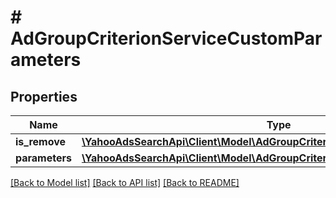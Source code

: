 # # AdGroupCriterionServiceCustomParameters

## Properties

Name | Type | Description | Notes
------------ | ------------- | ------------- | -------------
**is_remove** | [**\YahooAdsSearchApi\Client\Model\AdGroupCriterionServiceIsRemove**](AdGroupCriterionServiceIsRemove.md) |  | [optional] 
**parameters** | [**\YahooAdsSearchApi\Client\Model\AdGroupCriterionServiceCustomParameter[]**](AdGroupCriterionServiceCustomParameter.md) |  | [optional] 

[[Back to Model list]](../../README.md#documentation-for-models) [[Back to API list]](../../README.md#documentation-for-api-endpoints) [[Back to README]](../../README.md)


